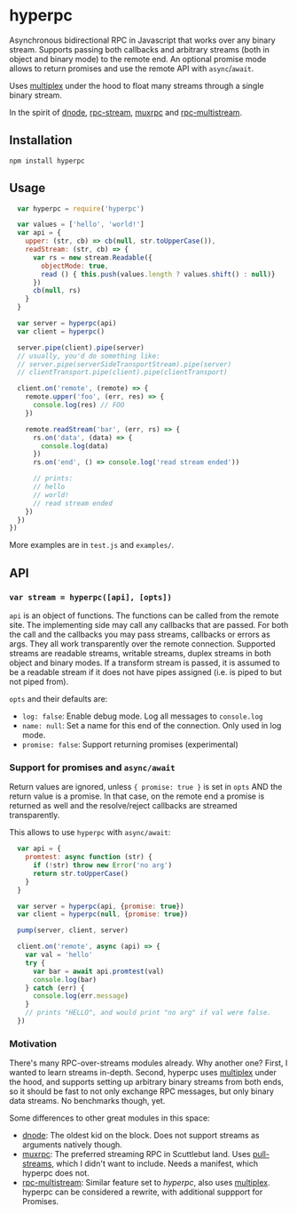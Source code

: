 # hyperpc

Asynchronous bidirectional RPC in Javascript that works over any binary stream. Supports passing both callbacks and arbitrary streams (both in object and binary mode) to the remote end. An optional promise mode allows to return promises and use the remote API with `async`/`await`.

Uses [multiplex](https://github.com/maxogden/multiplex) under the hood to float many streams through a single binary stream.

In the spirit of [dnode](https://github.com/substack/dnode), [rpc-stream](https://github.com/dominictarr/rpc-stream), [muxrpc](https://github.com/ssbc/muxrpc) and [rpc-multistream](https://github.com/biobricks/rpc-multistream).

## Installation

`npm install hyperpc`

## Usage

```js
  var hyperpc = require('hyperpc')

  var values = ['hello', 'world!']
  var api = {
    upper: (str, cb) => cb(null, str.toUpperCase()),
    readStream: (str, cb) => {
      var rs = new stream.Readable({
        objectMode: true,
        read () { this.push(values.length ? values.shift() : null)}
      })
      cb(null, rs)
    }
  }

  var server = hyperpc(api)
  var client = hyperpc()

  server.pipe(client).pipe(server)
  // usually, you'd do something like:
  // server.pipe(serverSideTransportStream).pipe(server)
  // clientTransport.pipe(client).pipe(clientTransport)

  client.on('remote', (remote) => {
    remote.upper('foo', (err, res) => {
      console.log(res) // FOO
    })

    remote.readStream('bar', (err, rs) => {
      rs.on('data', (data) => {
        console.log(data)
      })
      rs.on('end', () => console.log('read stream ended'))

      // prints:
      // hello
      // world!
      // read stream ended
    })
  })
})
```

More examples are in `test.js` and `examples/`.

## API

### `var stream = hyperpc([api], [opts])`

`api` is an object of functions. The functions can be called from the remote site. The implementing side may call any callbacks that are passed. For both the call and the callbacks you may pass streams, callbacks or errors as args. They all work transparently over the remote connection. Supported streams are readable streams, writable streams, duplex streams in both object and binary modes. If a transform stream is passed, it is assumed to be a readable stream if it does not have pipes assigned (i.e. is piped to but not piped from).

`opts` and their defaults are:

* `log: false`: Enable debug mode. Log all messages to `console.log`
* `name: null`: Set a name for this end of the connection. Only used in log mode.
* `promise: false`: Support returning promises (experimental)

### Support for promises and `async/await`

Return values are ignored, unless `{ promise: true }` is set in `opts` AND the return value is a promise. In that case, on the remote end a promise is returned as well and the resolve/reject callbacks are streamed transparently.

This allows to use `hyperpc` with `async/await`:

```js
  var api = {
    promtest: async function (str) {
      if (!str) throw new Error('no arg')
      return str.toUpperCase()
    }
  }

  var server = hyperpc(api, {promise: true})
  var client = hyperpc(null, {promise: true})

  pump(server, client, server)

  client.on('remote', async (api) => {
    var val = 'hello'
    try {
      var bar = await api.promtest(val)
      console.log(bar)
    } catch (err) {
      console.log(err.message)
    }
    // prints "HELLO", and would print "no arg" if val were false.
  })
```


### Motivation

There's many RPC-over-streams modules already. Why another one? First, I wanted to learn streams in-depth. Second, hyperpc uses [multiplex](https://github.com/maxogden/multiplex) under the hood, and supports setting up arbitrary binary streams from both ends, so it should be fast to not only exchange RPC messages, but only binary data streams. No benchmarks though, yet.

Some differences to other great modules in this space:

* [dnode](https://github.com/substack/dnode): The oldest kid on the block. Does not support streams as arguments natively though.
* [muxrpc](https://github.com/ssbc/muxrpc): The preferred streaming RPC in Scuttlebut land. Uses [pull-streams](https://github.com/pull-stream/pull-stream), which I didn't want to include. Needs a manifest, which hyperpc does not.
* [rpc-multistream](https://github.com/biobricks/rpc-multistream): Similar feature set to *hyperpc*, also uses [multiplex](https://github.com/maxogden/multiplex). hyperpc can be considered a rewrite, with additional suppport for Promises.
